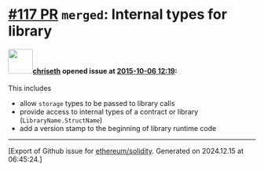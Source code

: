 # [\#117 PR](https://github.com/ethereum/solidity/pull/117) `merged`: Internal types for library

#### <img src="https://avatars.githubusercontent.com/u/9073706?v=4" width="50">[chriseth](https://github.com/chriseth) opened issue at [2015-10-06 12:19](https://github.com/ethereum/solidity/pull/117):

This includes
- allow `storage` types to be passed to library calls
- provide access to internal types of a contract or library (`LibraryName.StructName`)
- add a version stamp to the beginning of library runtime code





-------------------------------------------------------------------------------



[Export of Github issue for [ethereum/solidity](https://github.com/ethereum/solidity). Generated on 2024.12.15 at 06:45:24.]
